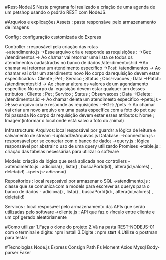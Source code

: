 #Rest-NodeJS
Neste programa foi realizado a criação de uma agenda de um petshop usando o padrão REST com NodeJS.

#Arquvios e explicações
Assets : pasta responsável pelo armazenamento de imagens<br />

Config : configuração customizada do Express<br />

Controller : resposável pela criação das rotas<br />
 ->atendimento.js
   ->Esse arquivo cria e responde as requisições :
     ->Get:
       /atendimentos -> Ao chamar vai retornar uma lista de todos os atendimentos cadastrados no banco de dados
       /atendimentos/:id ->Ao chamar vai retornar um atendimento específico
     ->Post:
       /atendimentos -> Ao chamar vai criar um atendimento novo
       No corpo da requisição devem estar especificados : Cliente ; Pet ; Servico ; Status ; Observacoes ; Data
     ->Patch:
       /atendimentos/:id -> Ao chamar altera os valores de um agendamento específico
       No corpo da requisição devem estar qualquer um desses atributos : Cliente ; Pet ; Servico ; Status ; Observacoes ; Data
     ->Delete:
       /atendimentos:id -> Ao chamar deleta um atendimento específico
 ->pets.js
   ->Esse arquivo cria e responde as requisições :
     ->Get:
       /pets -> Ao chamar vai criar um novo arquivo em uma pasta específica com a foto do pet que foi passada
       No corpo da requisição devem estar esses atributos: Nome ; Imagem(informar o local onde está salvo a foto do animal)
       
Infrastructure:
  Arquivos: local resposável por guardar a lógica de leitura e salvamento de stream
    ->uploadDeArquivos.js
  Database:
    ->connection.js : responsável por se conectar com o banco de dados
    ->query.js : lógica responsável por abstrair o uso de uma query utilizando Promises
    ->table.js : criação das tabelas necessárias para utilizar o software
    
Models: criação da lógica que será aplicada nos controllers
  ->atendimento.js : adiciona() , lista() , buscaPorId(id) , altera(id,valores) , deleta(id)
  ->pets.js: adiciona()
  
Repositorios : local resposável por armazenar o SQL
  ->atendimento.js : classe que se comunica com a models para escrever as querys para o banco de dados - adiciona() , lista() , buscaPorId(id) , altera(id,valores) , deleta(id)
  
Servicos : local resposável pelo armazenamento das APIs que serão utilizadas pelo software
  ->cliente.js : API que faz o vínculo entre cliente e um cpf gerado aleatóriamente
  
#Como utilizar
1.Faça o clone do projeto
2.Vá na pasta REST-NODEJS-01 com o terminal e digite: npm install
3.Digite : npm start
4.Utilize o postman para testar

#Tecnologias
Node.js
 Express
 Consign
 Path
 Fs
 Moment
 Axios
 Mysql
 Body-parser
 Faker
 
